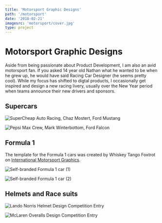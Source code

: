 ```yaml
---
title: 'Motorsport Graphic Designs'
path: '/motorsport'
date: '2018-02-21'
imagesrc: 'motorsport/cover.jpg'
type: project
---
```


# Motorsport Graphic Designs

Aside from being passionate about Product Development, I am also an avid motorsport fan. If you asked 14 year old Nathan what he wanted to be when he grew up, he would have said Racing Car Designer (he seems pretty cool). While my focus has shifted to digtal products, I occasionally get inspired and design a new racing livery, usually over the New Year period when teams announce their new drivers and sponsors.

## Supercars

![SuperCheap Auto Racing, Chaz Mostert, Ford Mustang](https://files.nathansimpson.design/portfolio/motorsport/1.jpg)

![Pepsi Max Crew, Mark Winterbottom, Ford Falcon](https://files.nathansimpson.design/portfolio/motorsport/2.jpg 'Pepsi Max Crew, Mark Winterbottom, Ford Falcon')

## Formula 1

The template for the Formula 1 cars was created by Whiskey Tango Foxtrot on [International Motorsport Graphics](http://internationalmotorsportgraphics.com/viewtopic.php?f=9&t=20&start=180).

![Self-branded Formula 1 car (1)](https://files.nathansimpson.design/portfolio/motorsport/f1_1.jpg 'Self-branded Formula 1 car (1)')

![Self-branded Formula 1 car (2)](https://files.nathansimpson.design/portfolio/motorsport/f1_2.jpg 'Self-branded Formula 1 car (2)')

## Helmets and Race suits

![Lando Norris Helmet Design Competition Entry](https://files.nathansimpson.design/portfolio/motorsport/lando_helmet.jpg 'Lando Norris Helmet Design Competition Entry')

![McLaren Overalls Design Competition Entry](https://files.nathansimpson.design/portfolio/motorsport/overalls.jpg 'McLaren Overalls Design Competition Entry')

